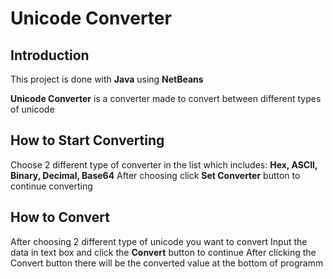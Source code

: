 # Unicode Converter
## Introduction
This project is done with **Java** using **NetBeans**

**Unicode Converter** is a converter made to convert between different types of unicode

## How to Start Converting
Choose 2 different type of converter in the list which includes:
**Hex, ASCII, Binary, Decimal, Base64**
After choosing click **Set Converter** button to continue converting
## How to Convert
After choosing 2 different type of unicode you want to convert
Input the data in text box and click the **Convert** button to continue
After clicking the Convert button there will be the converted value at the bottom of programm
